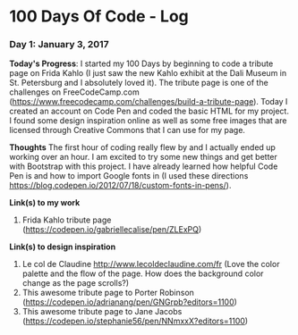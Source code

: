 # 100 Days Of Code - Log

### Day 1: January 3, 2017

**Today's Progress**: I started my 100 Days by beginning to code a tribute page on Frida Kahlo (I just saw the new Kahlo exhibit at the Dali Museum in St. Petersburg and I absolutely loved it). The tribute page is one of the challenges on FreeCodeCamp.com (https://www.freecodecamp.com/challenges/build-a-tribute-page). Today I created an account on Code Pen and coded the basic HTML for my project. I found some design inspiration online as well as some free images that are licensed through Creative Commons that I can use for my page.

**Thoughts** The first hour of coding really flew by and I actually ended up working over an hour. I am excited to try some new things and get better with Bootstrap with this project.
I have already learned how helpful Code Pen is and how to import Google fonts in (I used these directions https://blog.codepen.io/2012/07/18/custom-fonts-in-pens/).

**Link(s) to my work**
1. Frida Kahlo tribute page
(https://codepen.io/gabriellecalise/pen/ZLExPQ)

**Link(s) to design inspiration**
1. Le col de Claudine http://www.lecoldeclaudine.com/fr (Love the color palette and the flow of the page. How does the background color change as the page scrolls?)
2. This awesome tribute page to Porter Robinson (https://codepen.io/adrianang/pen/GNGrpb?editors=1100)
3. This awesome tribute page to Jane Jacobs (https://codepen.io/stephanie56/pen/NNmxxX?editors=1100)
